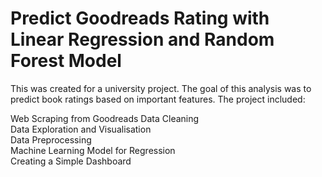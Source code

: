 # Predict Goodreads Rating with Linear Regression and Random Forest Model

This was created for a university project. The goal of this analysis was to predict book ratings based on important features. The project included:

Web Scraping from Goodreads
Data Cleaning  
Data Exploration and Visualisation  
Data Preprocessing  
Machine Learning Model for Regression  
Creating a Simple Dashboard  



